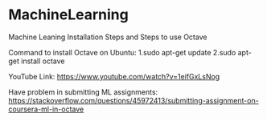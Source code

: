 # MachineLearning
Machine Leaning Installation Steps and Steps to use Octave

Command to install Octave on Ubuntu:
 1.sudo apt-get update
 2.sudo apt-get install octave


YouTube Link: 
    https://www.youtube.com/watch?v=1eifGxLsNog
    
Have problem in submitting ML assignments:
     https://stackoverflow.com/questions/45972413/submitting-assignment-on-coursera-ml-in-octave 
